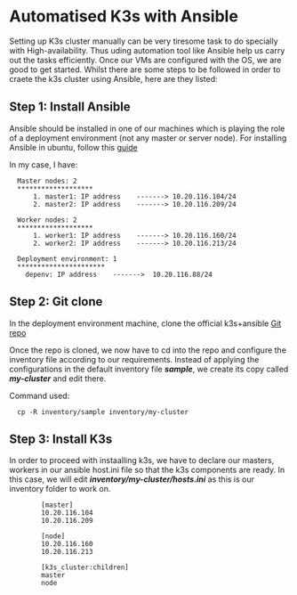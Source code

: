 # Automatised K3s with Ansible

Setting up K3s cluster manually can be very tiresome task to do specially with High-availability. Thus uding automation tool like Ansible help us carry out the tasks efficiently. Once our VMs are configured with the OS, we are good to get started. Whilst there are some steps to be followed in order to craete the k3s cluster using Ansible, here are they listed:



## Step 1: Install Ansible

Ansible should be installed in one of our machines which is playing the role of a deployment environment (not any master or server node). For installing Ansible in ubuntu, follow this <a href="https://github.com/dikshita-git/RP_Ingress_security-IPv4_and_IPv6/blob/main/Installation/Ansible">guide</a>

In my case, I have:

      Master nodes: 2
      *******************
          1. master1: IP address    -------> 10.20.116.104/24
          2. master2: IP address    -------> 10.20.116.209/24
        
      Worker nodes: 2
      *******************
          1. worker1: IP address    -------> 10.20.116.160/24
          2. worker2: IP address    -------> 10.20.116.213/24

      Deployment environment: 1
      **********************
        depenv: IP address    ------->  10.20.116.88/24
             



## Step 2: Git clone

In the deployment environment machine, clone the official k3s+ansible <a href="https://github.com/k3s-io/k3s-ansible.git">Git repo</a>

Once the repo is cloned, we now have to cd into the repo and configure the inventory file according to our requirements. Instead of applying the configurations in the default inventory file ***sample***, we create its copy called ***my-cluster*** and edit there.

Command used:

      cp -R inventory/sample inventory/my-cluster



## Step 3: Install K3s

In order to proceed with instaalling k3s, we have to declare our masters, workers in our ansible host.ini file so that the k3s components are ready. In this case, we will edit ***inventory/my-cluster/hosts.ini*** as this is our inventory folder to work on.

            [master]
            10.20.116.104
            10.20.116.209

            [node]
            10.20.116.160
            10.20.116.213

            [k3s_cluster:children]
            master
            node



      
